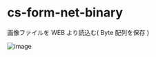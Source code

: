 # cs-form-net-binary
画像ファイルを WEB より読込む( Byte 配列を保存 )

![image](https://user-images.githubusercontent.com/1501327/131246496-ec0552fc-17d0-4a91-9d78-3e953ec87354.png)

